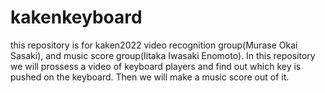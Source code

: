 # kakenkeyboard

this repository is for kaken2022 video recognition group(Murase Okai Sasaki),
and music score group(Iitaka Iwasaki Enomoto).
In this repository we will prossess a video of keyboard players and find out which key is pushed on the keyboard.
Then we will make a music score out of it. 


